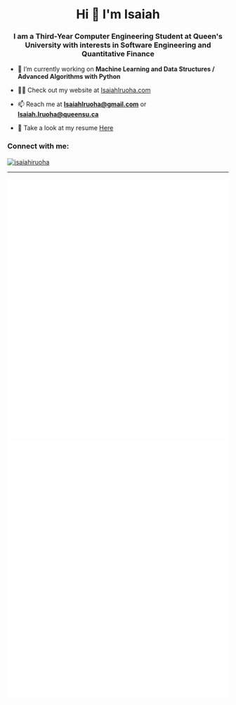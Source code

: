 <h1 align="center">Hi 👋 I'm Isaiah</h1>
<h3 align="center">I am a Third-Year Computer Engineering Student at Queen's University with interests in Software Engineering and Quantitative Finance</h3>

- 🌱 I’m currently working on **Machine Learning and Data Structures / Advanced Algorithms with Python**

- 👨‍💻 Check out my website at [IsaiahIruoha.com](https://isaiahiruoha.com)

- 📫 Reach me at **IsaiahIruoha@gmail.com** or **Isaiah.Iruoha@queensu.ca**

- 📄 Take a look at my resume [Here](https://drive.google.com/file/d/1n0a8gj1Dlw2YS4qFNtfBll83eLOS51V6/view?usp=sharing)

<h3 align="left">Connect with me:</h3>
<p align="left">
<a href="https://linkedin.com/in/isaiahiruoha" target="blank"><img align="center" src="https://raw.githubusercontent.com/rahuldkjain/github-profile-readme-generator/master/src/images/icons/Social/linked-in-alt.svg" alt="isaiahiruoha" height="30" width="40" /></a>
</p>

---
![](https://raw.githubusercontent.com/isaiahiruoha/github-analytics/master/generated/overview.svg#gh-dark-mode-only) ![](https://raw.githubusercontent.com/isaiahiruoha/github-analytics/master/generated/overview.svg#gh-light-mode-only) ![](https://raw.githubusercontent.com/isaiahiruoha/github-analytics/master/generated/languages.svg#gh-dark-mode-only) ![](https://raw.githubusercontent.com/isaiahiruoha/github-analytics/master/generated/languages.svg#gh-light-mode-only)
